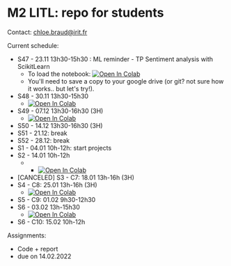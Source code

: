# M2 LITL: repo for students

Contact: chloe.braud@irit.fr

Current schedule:
* S47 - 23.11 13h30-15h30 : ML reminder - TP Sentiment analysis with ScikitLearn
  * To load the notebook: [![Open In Colab](https://colab.research.google.com/assets/colab-badge.svg)](https://colab.research.google.com/github/chloebt/m2-litl-students/blob/main/notebooks/TP1_masterLiTL_2122.ipynb) 
  * You'll need to save a copy to your google drive (or git? not sure how it works.. but let's try!).
* S48 - 30.11 13h30-15h30  
  * [![Open In Colab](https://colab.research.google.com/assets/colab-badge.svg)](https://colab.research.google.com/github/chloebt/m2-litl-students/blob/main/notebooks/TP2_masterLiTL_2122.ipynb)   
* S49 - 07.12 13h30-16h30 (3H) 
  * [![Open In Colab](https://colab.research.google.com/assets/colab-badge.svg)](https://colab.research.google.com/github/chloebt/m2-litl-students/blob/main/notebooks/TP3_masterLiTL_2122.ipynb)  
* S50 - 14.12 13h30-16h30 (3H)
* S51 - 21.12: break
* S52 - 28.12: break
* S1 - 04.01  10h-12h: start projects
* S2 - 14.01  10h-12h  
  * * [![Open In Colab](https://colab.research.google.com/assets/colab-badge.svg)](https://colab.research.google.com/github/chloebt/m2-litl-students/blob/main/notebooks/TP4_PART1_masterLiTL_2122.ipynb)   
* [CANCELED] S3 - C7:   18.01  13h-16h (3H)
* S4 - C8:   25.01  13h-16h (3H) 
  * [![Open In Colab](https://colab.research.google.com/assets/colab-badge.svg)](https://colab.research.google.com/github/chloebt/m2-litl-students/blob/main/notebooks/TP4_PART2_masterLiTL_2122.ipynb)  
* S5 - C9:   01.02  9h30-12h30
* S6 - 03.02 13h-15h30
  * [![Open In Colab](https://colab.research.google.com/assets/colab-badge.svg)](https://colab.research.google.com/github/chloebt/m2-litl-students/blob/main/notebooks/TP5_masterLiTL_2122.ipynb)    
* S6 - C10: 15.02  10h-12h 

Assignments: 
* Code + report 
* due on 14.02.2022 

